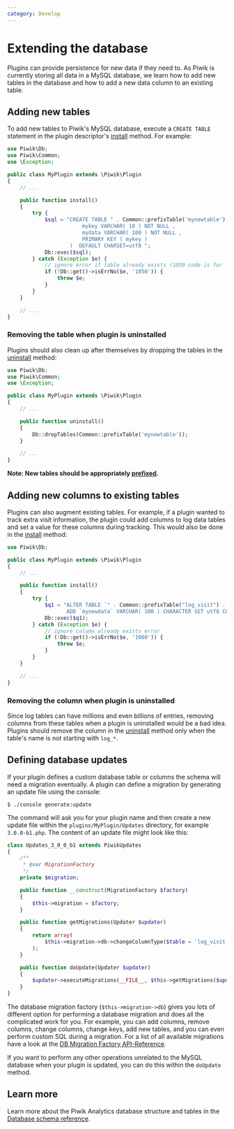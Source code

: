 ```yaml
---
category: Develop
---
```

# Extending the database

Plugins can provide persistence for new data if they need to.
As Piwik is currently storing all data in a MySQL database, we learn how to add new tables in the database and how to add a new data column to an existing table.


## Adding new tables

To add new tables to Piwik's MySQL database, execute a `CREATE TABLE` statement in the plugin descriptor's [install](/api-reference/Piwik/Plugin#install) method. For example:

```php
use Piwik\Db;
use Piwik\Common;
use \Exception;

public class MyPlugin extends \Piwik\Plugin
{
    // ...

    public function install()
    {
        try {
            $sql = "CREATE TABLE " . Common::prefixTable('mynewtable') . " (
                        mykey VARCHAR( 10 ) NOT NULL ,
                        mydata VARCHAR( 100 ) NOT NULL ,
                        PRIMARY KEY ( mykey )
                    )  DEFAULT CHARSET=utf8 ";
            Db::exec($sql);
        } catch (Exception $e) {
            // ignore error if table already exists (1050 code is for 'table already exists')
            if (!Db::get()->isErrNo($e, '1050')) {
                throw $e;
            }
        }
    }

    // ...
}
```

### Removing the table when plugin is uninstalled

Plugins should also clean up after themselves by dropping the tables in the [uninstall](/api-reference/Piwik/Plugin#uninstall) method:

```php
use Piwik\Db;
use Piwik\Common;
use \Exception;

public class MyPlugin extends \Piwik\Plugin
{
    // ...

    public function uninstall()
    {
        Db::dropTables(Common::prefixTable('mynewtable'));
    }

    // ...
}
```

**Note: New tables should be appropriately [prefixed](/api-reference/Piwik/Common#prefixtable).**

## Adding new columns to existing tables

Plugins can also augment existing tables. For example, if a plugin wanted to track extra visit information, the plugin could add columns to log data tables and set a value for these columns during tracking.
This would also be done in the [install](/api-reference/Piwik/Plugin#install) method:

```php
use Piwik\Db;

public class MyPlugin extends \Piwik\Plugin
{
    // ...

    public function install()
    {
        try {
            $q1 = "ALTER TABLE `" . Common::prefixTable("log_visit") . "`
                   ADD `mynewdata` VARCHAR( 100 ) CHARACTER SET utf8 COLLATE utf8_general_ci NULL DEFAULT NULL AFTER `config_os`,";
            Db::exec($q1);
        } catch (Exception $e) {
            // ignore column already exists error
            if (!Db::get()->isErrNo($e, '1060')) {
                throw $e;
            }
        }
    }

    // ...
}
```

### Removing the column when plugin is uninstalled

Since log tables can have millions and even billions of entries, removing columns from these tables when a plugin is uninstalled would be a bad idea.
Plugins should remove the column in the [uninstall](/api-reference/Piwik/Plugin#uninstall) method only when the table's name is not starting with `log_*`.

## Defining database updates

If your plugin defines a custom database table or columns the schema will need a migration eventually. A plugin can define
a migration by generating an update file using the console:

```
$ ./console generate:update
```

The command will ask you for your plugin name and then create a new update file within the `plugins/MyPlugin/Updates` directory,
for example `3.0.0-b1.php`. The content of an update file might look like this:

```php
class Updates_3_0_0_b1 extends PiwikUpdates
{
    /**
     * @var MigrationFactory
     */
    private $migration;

    public function __construct(MigrationFactory $factory)
    {
        $this->migration = $factory;
    }

    public function getMigrations(Updater $updater)
    {
        return array(
            $this->migration->db->changeColumnType($table = 'log_visit', $column = 'location_provider', $type = 'VARCHAR(200) NULL')
        );
    }

    public function doUpdate(Updater $updater)
    {
        $updater->executeMigrations(__FILE__, $this->getMigrations($updater));
    }
}
```

The database migration factory (`$this->migration->db`) gives you lots of different option for performing a database migration
and does all the complicated work for you. For example, you can add columns, remove columns, change columns, change keys,
add new tables, and you can even perform custom SQL during a migration. For a list of all available migrations have a look at the
[DB Migration Factory API-Reference](/api-reference/Piwik/Updater/Migration/Db/Factory).

If you want to perform any other operations unrelated to the MySQL database when your plugin is updated, you can do this within
the `doUpdate` method.

## Learn more

Learn more about the Piwik Analytics database structure and tables in the [Database schema reference](/guides/database-schema).
